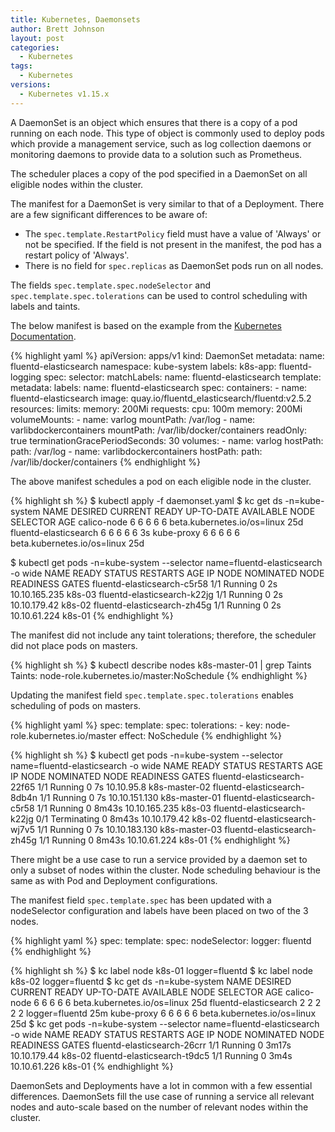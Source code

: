 ```yaml
---
title: Kubernetes, Daemonsets
author: Brett Johnson
layout: post
categories:
  - Kubernetes
tags: 
  - Kubernetes
versions:
  - Kubernetes v1.15.x
---
```


A DaemonSet is an object which ensures that there is a copy of a pod running on each node. This type of object is commonly used to deploy pods which provide a management service, such as log collection daemons or monitoring daemons to provide data to a solution such as Prometheus.

The scheduler places a copy of the pod specified in a DaemonSet on all eligible nodes within the cluster.

The manifest for a DaemonSet is very similar to that of a Deployment. There are a few significant differences to be aware of:
- The `spec.template.RestartPolicy` field must have a value of 'Always' or not be specified. If the field is not present in the manifest, the pod has a restart policy of 'Always'.
- There is no field for `spec.replicas` as DaemonSet pods run on all nodes.

The fields `spec.template.spec.nodeSelector` and `spec.template.spec.tolerations` can be used to control scheduling with labels and taints.

The below manifest is based on the example from the [Kubernetes Documentation](https://kubernetes.io/docs/concepts/workloads/controllers/daemonset/).

{% highlight yaml %}
apiVersion: apps/v1
kind: DaemonSet
metadata:
  name: fluentd-elasticsearch
  namespace: kube-system
  labels:
    k8s-app: fluentd-logging
spec:
  selector:
    matchLabels:
      name: fluentd-elasticsearch
  template:
    metadata:
      labels:
        name: fluentd-elasticsearch
    spec:
      containers:
      - name: fluentd-elasticsearch
        image: quay.io/fluentd_elasticsearch/fluentd:v2.5.2
        resources:
          limits:
            memory: 200Mi
          requests:
            cpu: 100m
            memory: 200Mi
        volumeMounts:
        - name: varlog
          mountPath: /var/log
        - name: varlibdockercontainers
          mountPath: /var/lib/docker/containers
          readOnly: true
      terminationGracePeriodSeconds: 30
      volumes:
      - name: varlog
        hostPath:
          path: /var/log
      - name: varlibdockercontainers
        hostPath:
          path: /var/lib/docker/containers
{% endhighlight %}

The above manifest schedules a pod on each eligible node in the cluster.

{% highlight sh %}
$ kubectl apply -f daemonset.yaml 
$ kc get ds -n=kube-system
NAME                    DESIRED   CURRENT   READY   UP-TO-DATE   AVAILABLE   NODE SELECTOR                 AGE
calico-node             6         6         6       6            6           beta.kubernetes.io/os=linux   25d
fluentd-elasticsearch   6         6         6       6            6           <none>                        3s
kube-proxy              6         6         6       6            6           beta.kubernetes.io/os=linux   25d

$ kubectl get pods -n=kube-system --selector name=fluentd-elasticsearch -o wide
NAME                          READY   STATUS    RESTARTS   AGE   IP              NODE     NOMINATED NODE   READINESS GATES
fluentd-elasticsearch-c5r58   1/1     Running   0          2s    10.10.165.235   k8s-03   <none>           <none>
fluentd-elasticsearch-k22jg   1/1     Running   0          2s    10.10.179.42    k8s-02   <none>           <none>
fluentd-elasticsearch-zh45g   1/1     Running   0          2s    10.10.61.224    k8s-01   <none> 
{% endhighlight %}

The manifest did not include any taint tolerations; therefore, the scheduler did not place pods on masters.

{% highlight sh %}
$ kubectl describe nodes k8s-master-01 | grep Taints
Taints:             node-role.kubernetes.io/master:NoSchedule
{% endhighlight %}

Updating the manifest field `spec.template.spec.tolerations` enables scheduling of pods on masters.

{% highlight yaml %}
spec:
  template:
    spec:
      tolerations:
      - key: node-role.kubernetes.io/master
        effect: NoSchedule
{% endhighlight %}

{% highlight sh %}
$ kubectl get pods -n=kube-system --selector name=fluentd-elasticsearch -o wide
NAME READY   STATUS        RESTARTS   AGE     IP              NODE            NOMINATED NODE READINESS GATES
fluentd-elasticsearch-22f65   1/1     Running       0          7s      10.10.95.8      k8s-master-02   <none>           <none>
fluentd-elasticsearch-8db4n   1/1     Running       0          7s      10.10.151.130   k8s-master-01   <none>           <none>
fluentd-elasticsearch-c5r58   1/1     Running       0          8m43s   10.10.165.235   k8s-03          <none>           <none>
fluentd-elasticsearch-k22jg   0/1     Terminating   0          8m43s   10.10.179.42    k8s-02          <none>           <none>
fluentd-elasticsearch-wj7v5   1/1     Running       0          7s      10.10.183.130   k8s-master-03   <none>           <none>
fluentd-elasticsearch-zh45g   1/1     Running       0          8m43s   10.10.61.224    k8s-01
{% endhighlight %}

There might be a use case to run a service provided by a daemon set to only a subset of nodes within the cluster. Node scheduling behaviour is the same as with Pod and Deployment configurations.

The manifest field `spec.template.spec` has been updated with a nodeSelector configuration and labels have been placed on two of the 3 nodes. 

{% highlight yaml %}
spec:
  template:
    spec:
      nodeSelector:
        logger: fluentd
{% endhighlight %}

{% highlight sh %}
$ kc label node k8s-01 logger=fluentd
$ kc label node k8s-02 logger=fluentd
$ kc get ds -n=kube-system
NAME                    DESIRED   CURRENT   READY   UP-TO-DATE   AVAILABLE   NODE SELECTOR                 AGE
calico-node             6         6         6       6            6           beta.kubernetes.io/os=linux   25d
fluentd-elasticsearch   2         2         2       2            2           logger=fluentd                25m
kube-proxy              6         6         6       6            6           beta.kubernetes.io/os=linux   25d
$ kc get pods -n=kube-system --selector name=fluentd-elasticsearch -o wide
NAME                          READY   STATUS    RESTARTS   AGE     IP             NODE     NOMINATED NODE   READINESS GATES
fluentd-elasticsearch-26crr   1/1     Running   0          3m17s   10.10.179.44   k8s-02   <none>           <none>
fluentd-elasticsearch-t9dc5   1/1     Running   0          3m4s    10.10.61.226   k8s-01   <none>           <none>
{% endhighlight %}

DaemonSets and Deployments have a lot in common with a few essential differences. DaemonSets fill the use case of running a service all relevant nodes and auto-scale based on the number of relevant nodes within the cluster.